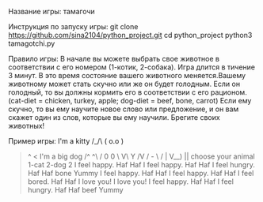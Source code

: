 Название игры: тамагочи

Инструкция по запуску игры:
	git clone https://github.com/sina2104/python_project.git
	cd python_project
	python3 tamagotchi.py

Правило игры:
В начале вы можете выбрать свое животное в соответствии с его номером (1-котик, 2-собака). Игра длится в тичение 3 минут.
В это время состояние вашего животного меняется.Вашему животному может стать скучно или же он будет голодным. Если он голодный, то вы должны кормить его в соответствии с его рационом. (cat-diet = chicken, turkey, apple; dog-diet = beef, bone, carrot)
Если ему скучно, то вы ему научите новое слово или предложение, и он вам скажет один из слов, которые вы ему научили. Брегите своих животных!

Пример игры:
I'm a kitty 
 /\_/\ 
( o.o )
 > ^ <
I'm a big dog 
  /^ ^\ 
 / 0 0 \ 
 V\ Y /V 
  / - \ 
 / | 
V__) ||
choose your animal         1-cat         2-dog
2
I feel happy. 
Haf Haf
I feel happy. 
Haf Haf
I feel hungry. 
Haf Haf
bone
Yummy
I feel happy. 
Haf Haf
I feel happy. 
Haf Haf
I feel bored. 
Haf Haf
I love you!
I love you!
I feel happy. 
Haf Haf
I feel hungry. 
Haf Haf
beef
Yummy

